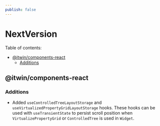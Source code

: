 ```yaml
---
publish: false
---
```


# NextVersion <!-- omit from toc -->

Table of contents:

- [@itwin/components-react](#itwincomponents-react)
  - [Additions](#additions)

## @itwin/components-react

### Additions

- Added `useControlledTreeLayoutStorage` and `useVirtualizedPropertyGridLayoutStorage` hooks. These hooks can be used with `useTransientState` to persist scroll position when `VirtualizePropertyGrid` or `ControlledTree` is used in `Widget`.
